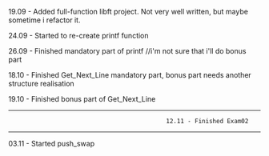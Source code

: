 19.09 - Added full-function libft project. Not very well written, but maybe sometime i refactor it.

24.09 - Started to re-create printf function

26.09 - Finished mandatory part of printf //i'm not sure that i'll do bonus part

18.10 - Finished Get_Next_Line mandatory part, bonus part needs another structure realisation 

19.10 - Finished bonus part of Get_Next_Line

-------------------------------------------------------------------------------------------------------------------------
                                                12.11 - Finished Exam02
-------------------------------------------------------------------------------------------------------------------------

03.11 - Started push_swap
